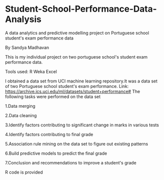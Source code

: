 # Student-School-Performance-Data-Analysis
A data analytics and predictive modelling project on Portuguese school student's exam performance data 

By Sandya Madhavan

This is my individual project on two portuguese school's student exam performance data.

Tools used:
R 
Weka
Excel

I obtained a data set from UCI machine learning repository.It was a data set of two Portuguese school student's exam performance.
Link: https://archive.ics.uci.edu/ml/datasets/student+performance#
The following tasks were performed on the data set

1.Data merging

2.Data cleaning

3.Identify factors contributing to significant change in marks in various tests

4.Identify factors contributing to final grade

5.Association rule mining on the data set to figure out existing patterns

6.Build predictive models to predict the final grade 

7.Conclusion and recommendations to improve a student's grade


R code is provided
